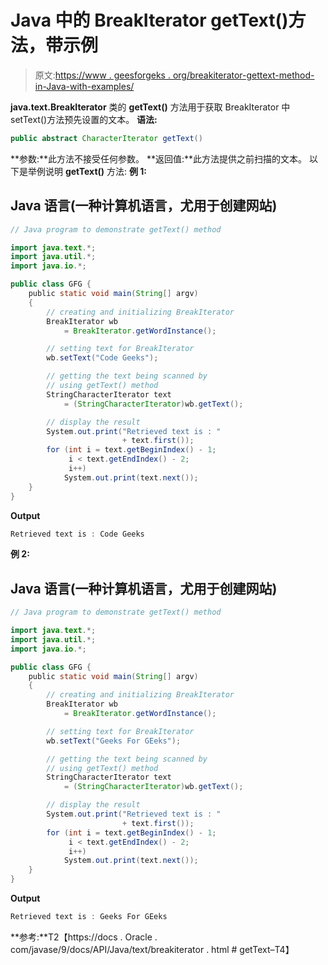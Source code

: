 # Java 中的 BreakIterator getText()方法，带示例

> 原文:[https://www . geesforgeks . org/breakiterator-gettext-method-in-Java-with-examples/](https://www.geeksforgeeks.org/breakiterator-gettext-method-in-java-with-examples/)

**java.text.BreakIterator** 类的 **getText()** 方法用于获取 BreakIterator 中 setText()方法预先设置的文本。
**语法:**

```java
public abstract CharacterIterator getText()
```

**参数:**此方法不接受任何参数。
**返回值:**此方法提供之前扫描的文本。
以下是举例说明 **getText()** 方法:
**例 1:**

## Java 语言(一种计算机语言，尤用于创建网站)

```java
// Java program to demonstrate getText() method

import java.text.*;
import java.util.*;
import java.io.*;

public class GFG {
    public static void main(String[] argv)
    {
        // creating and initializing BreakIterator
        BreakIterator wb
            = BreakIterator.getWordInstance();

        // setting text for BreakIterator
        wb.setText("Code Geeks");

        // getting the text being scanned by
        // using getText() method
        StringCharacterIterator text
            = (StringCharacterIterator)wb.getText();

        // display the result
        System.out.print("Retrieved text is : "
                         + text.first());
        for (int i = text.getBeginIndex() - 1;
             i < text.getEndIndex() - 2;
             i++)
            System.out.print(text.next());
    }
}
```

**Output**

```java
Retrieved text is : Code Geeks
```

**例 2:**

## Java 语言(一种计算机语言，尤用于创建网站)

```java
// Java program to demonstrate getText() method

import java.text.*;
import java.util.*;
import java.io.*;

public class GFG {
    public static void main(String[] argv)
    {
        // creating and initializing BreakIterator
        BreakIterator wb
            = BreakIterator.getWordInstance();

        // setting text for BreakIterator
        wb.setText("Geeks For GEeks");

        // getting the text being scanned by
        // using getText() method
        StringCharacterIterator text
            = (StringCharacterIterator)wb.getText();

        // display the result
        System.out.print("Retrieved text is : "
                         + text.first());
        for (int i = text.getBeginIndex() - 1;
             i < text.getEndIndex() - 2;
             i++)
            System.out.print(text.next());
    }
}
```

**Output**

```java
Retrieved text is : Geeks For GEeks
```

**参考:**T2【https://docs . Oracle . com/javase/9/docs/API/Java/text/breakiterator . html # getText–T4】